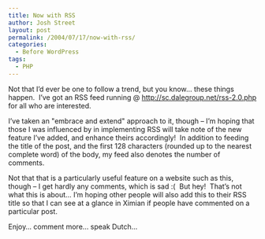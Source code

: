 ```yaml
---
title: Now with RSS
author: Josh Street
layout: post
permalink: /2004/07/17/now-with-rss/
categories:
  - Before WordPress
tags:
  - PHP
---
```

Not that I&#8217;d ever be one to follow a trend, but you know&#8230; these things happen.&nbsp; I&#8217;ve got an RSS feed running @ <http://sc.dalegroup.net/rss-2.0.php> for all who are interested.

I&#8217;ve taken an "embrace and extend" approach to it, though &#8211; I&#8217;m hoping that those I was influenced by in implementing RSS will take note of the new feature I&#8217;ve added, and enhance theirs accordingly!&nbsp; In addition to feeding the title of the post, and the first 128 characters (rounded up to the nearest complete word) of the body, my feed also denotes the number of comments.

Not that that is a particularly useful feature on a website such as this, though &#8211; I get hardly any comments, which is sad :(&nbsp; But hey!&nbsp; That&#8217;s not what this is about&#8230; I&#8217;m hoping other people will also add this to their RSS title so that I can see at a glance in Ximian if people have commented on a particular post.

Enjoy&#8230; comment more&#8230; speak Dutch&#8230;